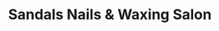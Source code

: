 ---
title: "Sandals Nails & Waxing Salon"
url: /seattle/sandals-nails-und-waxing-salon/
shop: Kosmetik
---